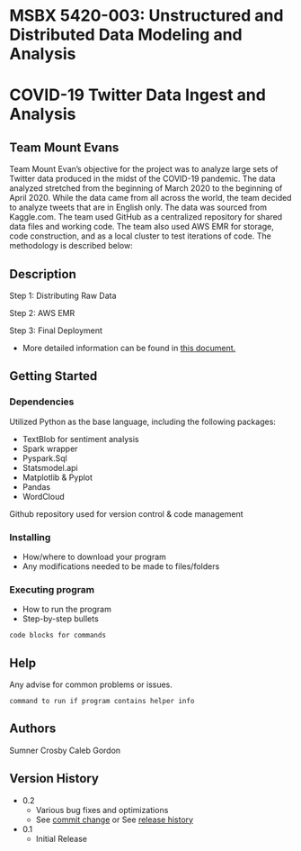 # MSBX 5420-003: Unstructured and Distributed Data Modeling and Analysis
# COVID-19 Twitter Data Ingest and Analysis
## Team Mount Evans

Team Mount Evan’s objective for the project was to analyze large sets of Twitter data produced in the midst of the COVID-19 pandemic. The data analyzed stretched from the beginning of March 2020 to the beginning of April 2020. While the data came from all across the world, the team decided to analyze tweets that are in English only. The data was sourced from Kaggle.com. The team used GitHub as a centralized repository for shared data files and working code. The team also used AWS EMR for storage, code construction, and as a local cluster to test iterations of code. The methodology is described below:

## Description

Step 1: Distributing Raw Data

Step 2: AWS EMR

Step 3: Final Deployment

* More detailed information can be found in [this document.](https://github.com/MSBX5420/team_mount_evans/blob/master/Design%20Document.txt)

## Getting Started

### Dependencies

Utilized Python as the base language, including the following packages:
* TextBlob for sentiment analysis
* Spark wrapper
* Pyspark.Sql
* Statsmodel.api
* Matplotlib & Pyplot
* Pandas
* WordCloud

Github repository used for version control & code management


### Installing

* How/where to download your program
* Any modifications needed to be made to files/folders

### Executing program

* How to run the program
* Step-by-step bullets
```
code blocks for commands
```

## Help

Any advise for common problems or issues.
```
command to run if program contains helper info
```

## Authors

Sumner Crosby
Caleb Gordon

## Version History

* 0.2
    * Various bug fixes and optimizations
    * See [commit change]() or See [release history]()
* 0.1
    * Initial Release

